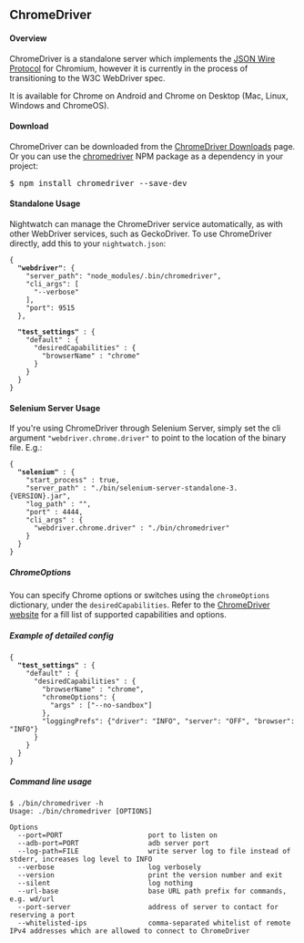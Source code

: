 ## ChromeDriver

#### Overview
ChromeDriver is a standalone server which implements the [JSON Wire Protocol](https://github.com/SeleniumHQ/selenium/wiki/JsonWireProtocol) for Chromium, however it is currently in the process of transitioning to the W3C WebDriver spec.

It is available for Chrome on Android and Chrome on Desktop (Mac, Linux, Windows and ChromeOS).
 

#### Download

ChromeDriver can be downloaded from the [ChromeDriver Downloads](http://chromedriver.chromium.org/downloads) page. Or you can use the [chromedriver](https://www.npmjs.com/package/chromedriver) NPM package as a dependency in your project:

<pre>$ npm install chromedriver --save-dev</pre>

#### Standalone Usage 

Nightwatch can manage the ChromeDriver service automatically, as with other WebDriver services, such as GeckoDriver. To use ChromeDriver directly, add this to your `nightwatch.json`:

<pre><code class="language-javascript">{ 
  <strong>"webdriver"</strong>: {
    "server_path": "node_modules/.bin/chromedriver",
    "cli_args": [
      "--verbose"
    ],
    "port": 9515
  },
  
  <strong>"test_settings"</strong> : {
    "default" : {
      "desiredCapabilities" : {
        "browserName" : "chrome"
      }
    }
  }
}
</code></pre>

#### Selenium Server Usage

If you're using ChromeDriver through Selenium Server, simply set the cli argument `"webdriver.chrome.driver"` to point to the location of the binary file. E.g.:

<pre><code class="language-javascript">{
  <strong>"selenium"</strong> : {
    "start_process" : true,
    "server_path" : "./bin/selenium-server-standalone-3.{VERSION}.jar",
    "log_path" : "",
    "port" : 4444,
    "cli_args" : {
      "webdriver.chrome.driver" : "./bin/chromedriver"
    }
  }
}</code></pre>

##### ChromeOptions
You can specify Chrome options or switches using the `chromeOptions` dictionary, under the `desiredCapabilities`. Refer to the [ChromeDriver website](https://sites.google.com/a/chromium.org/chromedriver/capabilities#TOC-chromeOptions-object) for a fill list of supported capabilities and options.

##### Example of detailed config
<pre><code class="language-javascript">{ 
  <strong>"test_settings"</strong> : {
    "default" : {
      "desiredCapabilities" : {
        "browserName" : "chrome",
        "chromeOptions": {
          "args" : ["--no-sandbox"]
        },
        "loggingPrefs": {"driver": "INFO", "server": "OFF", "browser": "INFO"}
      }
    }
  }
}
</code></pre>

##### Command line usage

<pre><code>$ ./bin/chromedriver -h
Usage: ./bin/chromedriver [OPTIONS]

Options
  --port=PORT                     port to listen on
  --adb-port=PORT                 adb server port
  --log-path=FILE                 write server log to file instead of stderr, increases log level to INFO
  --verbose                       log verbosely
  --version                       print the version number and exit
  --silent                        log nothing
  --url-base                      base URL path prefix for commands, e.g. wd/url
  --port-server                   address of server to contact for reserving a port
  --whitelisted-ips               comma-separated whitelist of remote IPv4 addresses which are allowed to connect to ChromeDriver
</code></pre>
